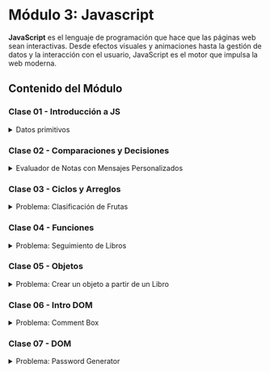 # Módulo 3: Javascript

**JavaScript** es el lenguaje de programación que hace que las páginas web sean interactivas. Desde efectos visuales y animaciones hasta la gestión de datos y la interacción con el usuario, JavaScript es el motor que impulsa la web moderna.

## Contenido del Módulo

### Clase 01 - Introducción a JS

<details>
  <summary>Datos primitivos</summary>

  <br>Son los tipos de datos más simples y directos que existen en el lenguaje.

  *   **Números:** Representan números, tanto enteros como decimales.
  *   **Cadenas (Strings):** Representan texto.
  *   **Booleanos (Booleans):** Representan valores lógicos: `true` (verdadero) o `false` (falso). Se utilizan para tomar decisiones en el código.
  *   **Null:** Es un valor asignado explícitamente a una variable para indicar que no tiene un valor.
  *   **Undefined:** Representa una variable a la que no se le ha asignado un valor.
  *   **BigInt:** Se utiliza para representar números enteros muy grandes.
  *   **Symbol:** Se utiliza para crear identificadores únicos.

  [Enlace al código](https://github.com/yuleiditho/Modulo-03-JS/blob/main/01-%20Intro%20JS/tipo-de-datos.js)<br>

  ![Código de la clase 01](media/class-01.png)
  
</details>

### Clase 02 - Comparaciones y Decisiones

<details>
  <summary>Evaluador de Notas con Mensajes Personalizados</summary>

   <br>Crear un programa en JavaScript que evalúe la nota de un estudiante y genere un mensaje personalizado basado en la nota.

  **Objetivos:**

  *   Declaración de variables.
  *   Uso de condicionales `if`, `else if` y `else`.
  *   Uso de operadores de comparación (`<`, `>`, `<=`, `>=`) para determinar el rango de la nota.
  *   Impresión de mensajes personalizados en la consola.


  [Enlace al código](https://github.com/yuleiditho/Modulo-03-JS/blob/main/02-Comp_Dec_JS/evaluador-notas.js)<br>

  ![Código](media/class-02.png)

</details>

### Clase 03 - Ciclos y Arreglos

<details>
  <summary>Problema: Clasificación de Frutas</summary>

   <br>Crear un programa que clasifica las frutas según su tipo y cuenta cuántas hay de cada tipo.

  **Objetivos:**

  *   Practicar la lógica de control de flujo: `for` y `while`.
  *   Aprender a usar arreglos para almacenar datos.
  *   Utilizar objetos para contar y clasificar elementos.


  [Enlace al código](https://github.com/yuleiditho/Modulo-03-JS/blob/main/03-Arrays_Ciclos/contador-frutas.js)<br>

  ![Código](media/code-03.png)

</details>


### Clase 04 - Funciones

<details>
  <summary>Problema: Seguimiento de Libros</summary>

   <br>Crea un sistema muy sencillo para hacer seguimiento de los libros que has leído.

  **Objetivos:**

  *   **Modularidad**: Dividir el código en partes más pequeñas y manejables.
  *   **Reutilización**: Crear funciones reutilizables para evitar la duplicación de código.
  *   **Parámetros y Argumentos**: Utilizar parámetros para recibir información externa y argumentos para pasar datos a las funciones.


  [Enlace al código](https://github.com/yuleiditho/Modulo-03-JS/blob/main/04-Funciones/books.js)<br>

  ![Código](media/code-04.png)

</details>

### Clase 05 - Objetos

<details>
  <summary>Problema: Crear un objeto a partir de un Libro</summary>

   <br>Crear un objeto libro que contenga varias propiedades y un método para imprimir la información básica del libro.


  **Objetivos:**

  *   **Objetos**: Son instancias de clases. Un objeto es una entidad indepediente con propiedades y métodos definidos por su clase.
  *   **Clases**: Son plantillas para crear objetos, facilitan la organización del código y permiten la reutilización de estructuras.
  *   **Propiedades de Clase**: Son variables que pertenecen a una clase y almacenan datos específicos para cada instancia de la clase.
  *   **Métodos**: Son funciones que pertenecen a una clase y definen comportamientos específicos para las instancias de la clase.


  [Enlace al código](https://github.com/yuleiditho/Modulo-03-JS/blob/main/05-Intro_Objects/library.js)<br>

  ![Código](media/code-05.png)

</details>

### Clase 06 - Intro DOM

<details>
  <summary>Problema: Comment Box</summary>

   <br>Crear una caja de comentarios donde los usuarios puedan escribir y agregar comentarios que se muestran en la página.
   
  <a href="https://modulo-03-js.vercel.app/" target="_blank">Live DEMO</a><br>

  *   **DOM**: Aprender a navegar y manipular DOM para modificar el contenido y la estructura de una página web.
  *   **Eventos en Formularios**: Aprender a capturar eventos de formularios, como el envío de datos. <br><br>

  ![Vista Previa](media/code-06.png)

</details>

### Clase 07 - DOM

<details>
  <summary>Problema: Password Generator</summary>

   <br>Crear un sitio que nos permita generar una contraseña segura, basado en el proyecto de frontend mentor:<a href="https://www.frontendmentor.io/challenges/password-generator-app-Mr8CLycqjh" target="_blank"> link</a><br>
   
  <a href="https://modulo-03-js-p8ef.vercel.app/" target="_blank">Live DEMO</a><br>

  **Objetivos:**

  *   Generar una contraseña basada en las opciones seleccionadas
  *   Copiar la contraseña generada en el portapapeles
  *   Ver la clasificación de seguridad 
  *   Elementos interactivos de la página  <br><br>


  ![Vista Previa](media/code-07.png)

</details>